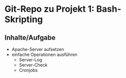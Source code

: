 # Git-Repo zu Projekt 1: Bash-Skripting

## Inhalte/Aufgabe
- Apache-Server aufsetzen
- einfache Operationen ausführen
  - Server-Log
  - Server-Check
  - Cronjobs